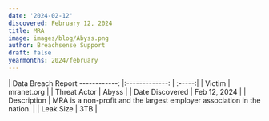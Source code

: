 ```yaml
---
date: '2024-02-12'
discovered: February 12, 2024
title: MRA
image: images/blog/Abyss.png
author: Breachsense Support
draft: false
yearmonths: 2024/february
---
```



| Data Breach Report
------------:     |:-------------:    | :-----:|
| Victim      | mranet.org      | 
| Threat Actor      | Abyss      | 
| Date Discovered      | Feb 12, 2024      | 
| Description      | MRA is a non-profit and the largest employer association in the nation.      | 
| Leak Size      | 3TB      | 


